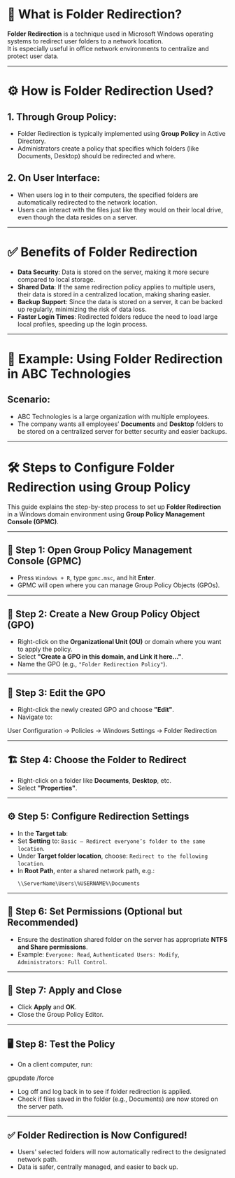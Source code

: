 # 📁 What is Folder Redirection?

**Folder Redirection** is a technique used in Microsoft Windows operating systems to redirect user folders to a network location.  
It is especially useful in office network environments to centralize and protect user data.

---

# ⚙️ How is Folder Redirection Used?

## 1. Through Group Policy:
- Folder Redirection is typically implemented using **Group Policy** in Active Directory.
- Administrators create a policy that specifies which folders (like Documents, Desktop) should be redirected and where.

## 2. On User Interface:
- When users log in to their computers, the specified folders are automatically redirected to the network location.
- Users can interact with the files just like they would on their local drive, even though the data resides on a server.

---

# ✅ Benefits of Folder Redirection

- **Data Security**: Data is stored on the server, making it more secure compared to local storage.
- **Shared Data**: If the same redirection policy applies to multiple users, their data is stored in a centralized location, making sharing easier.
- **Backup Support**: Since the data is stored on a server, it can be backed up regularly, minimizing the risk of data loss.
- **Faster Login Times**: Redirected folders reduce the need to load large local profiles, speeding up the login process.

---

# 🏢 Example: Using Folder Redirection in ABC Technologies

## Scenario:
- ABC Technologies is a large organization with multiple employees.
- The company wants all employees’ **Documents** and **Desktop** folders to be stored on a centralized server for better security and easier backups.

---

# 🛠️ Steps to Configure Folder Redirection using Group Policy

This guide explains the step-by-step process to set up **Folder Redirection** in a Windows domain environment using **Group Policy Management Console (GPMC)**.

---

## 🥇 Step 1: Open Group Policy Management Console (GPMC)
- Press `Windows + R`, type `gpmc.msc`, and hit **Enter**.
- GPMC will open where you can manage Group Policy Objects (GPOs).

---

## 🥈 Step 2: Create a New Group Policy Object (GPO)
- Right-click on the **Organizational Unit (OU)** or domain where you want to apply the policy.
- Select **"Create a GPO in this domain, and Link it here…"**.
- Name the GPO (e.g., `"Folder Redirection Policy"`).

---

## 🥉 Step 3: Edit the GPO
- Right-click the newly created GPO and choose **"Edit"**.
- Navigate to:

User Configuration → Policies → Windows Settings → Folder Redirection


---

## 🏗️ Step 4: Choose the Folder to Redirect
- Right-click on a folder like **Documents**, **Desktop**, etc.
- Select **"Properties"**.

---

## ⚙️ Step 5: Configure Redirection Settings
- In the **Target tab**:
- Set **Setting** to: `Basic – Redirect everyone’s folder to the same location`.
- Under **Target folder location**, choose: `Redirect to the following location`.
- In **Root Path**, enter a shared network path, e.g.:
  ```
  \\ServerName\Users\%USERNAME%\Documents
  ```

---

## 🔐 Step 6: Set Permissions (Optional but Recommended)
- Ensure the destination shared folder on the server has appropriate **NTFS and Share permissions**.
- Example: `Everyone: Read`, `Authenticated Users: Modify`, `Administrators: Full Control`.

---

## 💾 Step 7: Apply and Close
- Click **Apply** and **OK**.
- Close the Group Policy Editor.

---

## 🖥️ Step 8: Test the Policy
- On a client computer, run:

gpupdate /force

- Log off and log back in to see if folder redirection is applied.
- Check if files saved in the folder (e.g., Documents) are now stored on the server path.

---

## ✅ Folder Redirection is Now Configured!
- Users' selected folders will now automatically redirect to the designated network path.
- Data is safer, centrally managed, and easier to back up.


